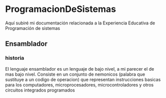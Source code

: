 # ProgramacionDeSistemas
Aquí subiré mi documentación relacionada a la Experiencia Educativa de Programación de sistemas 
## Ensamblador
### historia 
El lenguaje ensamblador es un lenguaje de bajo nivel, a mi parecer el de mas bajo nivel. 
Consiste en un conjunto de nemonicos (palabra que sustituye a un codigo de operacion) que representan instrucciones basicas para los computadores, microprocesadores, microcontroladores y otros circuitos integrados programados
